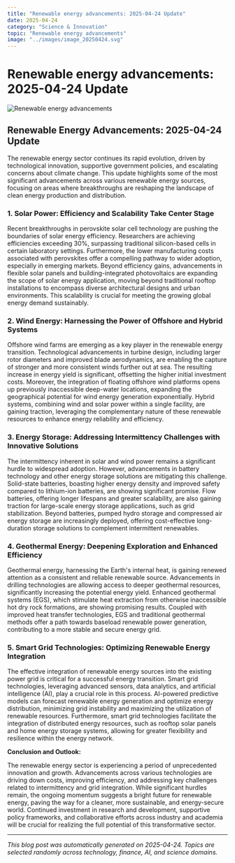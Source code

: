 ```yaml
---
title: "Renewable energy advancements: 2025-04-24 Update"
date: 2025-04-24
category: "Science & Innovation"
topic: "Renewable energy advancements"
image: "../images/image_20250424.svg"
---
```


# Renewable energy advancements: 2025-04-24 Update

![Renewable energy advancements](../images/image_20250424.svg)

## Renewable Energy Advancements: 2025-04-24 Update

The renewable energy sector continues its rapid evolution, driven by technological innovation, supportive government policies, and escalating concerns about climate change. This update highlights some of the most significant advancements across various renewable energy sources, focusing on areas where breakthroughs are reshaping the landscape of clean energy production and distribution.


### 1. Solar Power: Efficiency and Scalability Take Center Stage

Recent breakthroughs in perovskite solar cell technology are pushing the boundaries of solar energy efficiency.  Researchers are achieving efficiencies exceeding 30%, surpassing traditional silicon-based cells in certain laboratory settings.  Furthermore, the lower manufacturing costs associated with perovskites offer a compelling pathway to wider adoption, especially in emerging markets.  Beyond efficiency gains, advancements in flexible solar panels and building-integrated photovoltaics are expanding the scope of solar energy application, moving beyond traditional rooftop installations to encompass diverse architectural designs and urban environments.  This scalability is crucial for meeting the growing global energy demand sustainably.


### 2. Wind Energy: Harnessing the Power of Offshore and Hybrid Systems

Offshore wind farms are emerging as a key player in the renewable energy transition.  Technological advancements in turbine design, including larger rotor diameters and improved blade aerodynamics, are enabling the capture of stronger and more consistent winds further out at sea.  The resulting increase in energy yield is significant, offsetting the higher initial investment costs.  Moreover, the integration of floating offshore wind platforms opens up previously inaccessible deep-water locations, expanding the geographical potential for wind energy generation exponentially.  Hybrid systems, combining wind and solar power within a single facility, are gaining traction, leveraging the complementary nature of these renewable resources to enhance energy reliability and efficiency.


### 3. Energy Storage: Addressing Intermittency Challenges with Innovative Solutions

The intermittency inherent in solar and wind power remains a significant hurdle to widespread adoption.  However, advancements in battery technology and other energy storage solutions are mitigating this challenge.  Solid-state batteries, boasting higher energy density and improved safety compared to lithium-ion batteries, are showing significant promise.  Flow batteries, offering longer lifespans and greater scalability, are also gaining traction for large-scale energy storage applications, such as grid stabilization.  Beyond batteries, pumped hydro storage and compressed air energy storage are increasingly deployed, offering cost-effective long-duration storage solutions to complement intermittent renewables.


### 4. Geothermal Energy: Deepening Exploration and Enhanced Efficiency

Geothermal energy, harnessing the Earth's internal heat, is gaining renewed attention as a consistent and reliable renewable source.  Advancements in drilling technologies are allowing access to deeper geothermal resources, significantly increasing the potential energy yield. Enhanced geothermal systems (EGS), which stimulate heat extraction from otherwise inaccessible hot dry rock formations, are showing promising results.  Coupled with improved heat transfer technologies, EGS and traditional geothermal methods offer a path towards baseload renewable power generation, contributing to a more stable and secure energy grid.


### 5. Smart Grid Technologies: Optimizing Renewable Energy Integration

The effective integration of renewable energy sources into the existing power grid is critical for a successful energy transition.  Smart grid technologies, leveraging advanced sensors, data analytics, and artificial intelligence (AI), play a crucial role in this process.  AI-powered predictive models can forecast renewable energy generation and optimize energy distribution, minimizing grid instability and maximizing the utilization of renewable resources.  Furthermore, smart grid technologies facilitate the integration of distributed energy resources, such as rooftop solar panels and home energy storage systems, allowing for greater flexibility and resilience within the energy network.


**Conclusion and Outlook:**

The renewable energy sector is experiencing a period of unprecedented innovation and growth.  Advancements across various technologies are driving down costs, improving efficiency, and addressing key challenges related to intermittency and grid integration.  While significant hurdles remain, the ongoing momentum suggests a bright future for renewable energy, paving the way for a cleaner, more sustainable, and energy-secure world.  Continued investment in research and development, supportive policy frameworks, and collaborative efforts across industry and academia will be crucial for realizing the full potential of this transformative sector.


---
*This blog post was automatically generated on 2025-04-24. Topics are selected randomly across technology, finance, AI, and science domains.*
